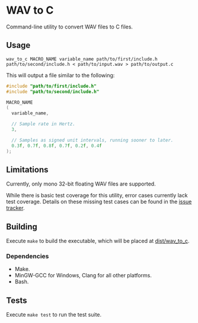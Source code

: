 # WAV to C

Command-line utility to convert WAV files to C files.

## Usage

`wav_to_c MACRO_NAME variable_name path/to/first/include.h path/to/second/include.h < path/to/input.wav > path/to/output.c`

This will output a file similar to the following:

```c
#include "path/to/first/include.h"
#include "path/to/second/include.h"

MACRO_NAME
(
  variable_name,

  // Sample rate in Hertz.
  3,

  // Samples as signed unit intervals, running sooner to later.
  0.3f, 0.7f, 0.8f, 0.7f, 0.2f, 0.4f
);
```

## Limitations

Currently, only mono 32-bit floating WAV files are supported.

While there is basic test coverage for this utility, error cases currently lack
test coverage.  Details on these missing test cases can be found in the
[issue tracker](https://github.com/indifference-engine/wav-to-c/issues).

## Building

Execute `make` to build the executable, which will be placed at
[dist/wav_to_c](./dist/wav_to_c).

### Dependencies

- Make.
- MinGW-GCC for Windows, Clang for all other platforms.
- Bash.

## Tests

Execute `make test` to run the test suite.
